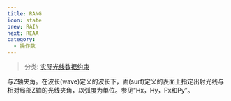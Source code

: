 ```yaml
---
title: RANG
icon: state
prev: RAIN
next: REAA
category:
  - 操作数
---
```


> 分类: [实际光线数据约束](/hb/operands/131/882/  "Zemax 操作数 实际光线数据约束")

与Z轴夹角。在波长(wave)定义的波长下，面(surf)定义的表面上指定出射光线与相对局部Z轴的光线夹角，以弧度为单位。参见“Hx，Hy，Px和Py”。
